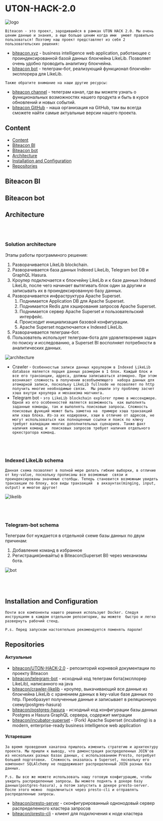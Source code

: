 # UTON-HACK-2.0

![logo](./resources/logo.png)

`Biteacon - это проект, зародившийся в рамках UTON HACK 2.0. Мы очень ценим данные и знания, а еще больше ценим когда ими 
 умеют правильно пользоваться! Поэтому наш проект представляет из себя 2 пользовательских решения:`
* [biteacon.xyz](http://biteacon.xyz) - business intelligence web application, работающее с проиндексированной базой данных
блокчейна LikeLib. Позволяет очень удобно проводить аналитику блокчейна.
* [biteacon bot](https://t.me/biteacon_bot) - телеграм-бот, реализующий функционал блокчейн-эксплорера для LikeLib.

`Также обратите внимание на наши другие ресурсы:`
* [biteacon channel](https://t.me/biteacon) - телеграм канал, где вы можете узнать о функциональных возможностях нашего продукта
и быть в курсе обновлений и новых событий.
* [biteacon GitHub](https://github.com/biteacon) - наша организация на GitHub, там вы всегда сможете найти самые актуальные
версии нашего проекта.

## Content
* [Content](#Content)
* [Biteacon BI](#Biteacon-BI)
* [Biteacon bot](#Biteacon-bot)
* [Architecture](#Architecture)
* [Installation and Configuration](#Installation-and-Configuration)
* [Repositories](#Repositories)

## Biteacon BI

## Biteacon bot

## Architecture
<br></br>
### Solution architecture

Этапы работы программного решения:

1) Разворачивается LikeLib blockchain.
2) Разворачивается база данных Indexed LikeLib, Telegram bot DB и GraphQL Hasura.
3) Кроулер подключается к блокчейну LikeLib и к базе данных Indexed LikeLib, после чего начинает вытягивать блок один за другим и записывать 
их в проиндексированную базу данных.
4) Разворачивается инфраструктура Apache Superset.
    1) Поднимается Application DB для Apache Superset.
    2) Поднимается Redis для хэширования запросов Apache Superset.
    3) Поднимается сервер Apache Superset и пользовательский интерфейс.
    4) Происходит инициализация базовой конфигурации.
    5) Apache Superset подключается к Indexed LikeLib.
5) Разворачивается телеграм-бот.
6) Пользователь использует телеграм-бота для удовлетворения задач по поиску и исследованию, а Superset BI восполняет
потребности в аналитических данных. 


![architecture](./resources/Architectures-Biteacon.png)
* Crawler - `Особенностью записи данных кроулером в Indexed LikeLib database является порция данных размером в 1 блок. Каждый блок
 и все его транзакции, адреса, должны записываться атомарно. При этом возникает сложность в получении всеобъемлющего 
 набора данных для атомарной записи, поскольку LikeLib fullnode не позволяет по http получить многие необходимые связи. 
 Мы решили эту проблему засчет хэша внутри кроулера и механизма матчинга.`
* Telegram bot - `это LikeLib blockchain explorer прямо в мессенджере. Одной из его особенностей является возможность 
как выполнять заданные команды, так и выполнять поисковые запросы. Сложность поисковых функций может быть заметна на 
примере хэша транзакций или хэша блока. Из-за их кодировки, хэши в отличие от адресов, не могут использоваться как
полноценные ссылки и поиск по ключу требует валидации многих дополнительных сценариев. Также факт наличия команд и 
поисковых запросов требует наличия отдельного оркестратора команд.`
<br></br><br></br>
### Indexed LikeLib schema

`Данная схема позволяет в полной мере делать гибкие выборки, в отличие от key-value, поскольку прописаны все возможные 
связи и проиндексированы значемые столбцы. Теперь становится возможным увидеть транзакции по блоку, все виды транзакций 
в аккаунтах(minging, input, output) и многое другое!`

![likelib](./resources/Architectures-Indexed-LikeLib.png)
<br></br><br></br>
### Telegram-bot schema
Телеграм бот нуждается в отдельной схеме базы данных по двум причинам:
1) Добавление команд в избранное
2) Регистрация(инвайты) в Biteacon(Superset BI) через механизмы бота.

![bot](./resources/Architectures-Telegram-bot-DB.png)
<br></br><br></br>
## Installation and Configuration
`Почти все компоненты нашего решения используют Docker. Следуя инструкциям в каждом отдельном репозитории, вы можете 
быстро и легко развернуть рабочий стенд.`

`P.s. Перед запуском настоятельно рекомендуется поменять пароли!`
## Repositories
#### Актуальные
* [biteacon/UTON-HACK-2.0](https://github.com/biteacon/UTON-HACK-2.0) - репозиторий корневой документации по проекту Biteacon
* [biteacon/telegram-bot](https://github.com/biteacon/telegram-bot) - исходный код телеграм бота(эксплорер LikeLib), написанного на java
* [biteacon/crawler-likelib](https://github.com/biteacon/crawler-likelib) - кроулер, выкачивающий все данные из блокчейна LikeLib 
с хранением данных в key-value базе данных по http. Преобразует полученные данные и записывает в реляционную схему(postgres-hasura)
* [biteacon/postgres-hasura](https://github.com/biteacon/postgres-hasura) - исходный код конфигурации базы данных Postgres и 
Hasura GraphQL сервера, содержит миграции
* [biteacon/incubator-superset](https://github.com/biteacon/incubator-superset) - (Fork) Apache Superset (incubating) is a 
modern, enterprise-ready business intelligence web application
#### Устаревшие
`За время проведения хакатона пришлось изменить стратегию и архитектуру проекта. Мы пришли к выводу, что демонстрация
распределенных JOIN'ов из нескольких разных базах данных, с использованием Presto, потребует большей подготовки. 
Сложность оказалась в Superset, поскольку его компонент SQLAlchemy не поддерживает распределенный JOIN разных баз данных.`

`P.s. Вы все же можете использовать нашу готовую конфигурацию, чтобы увидеть распределенные запросы. Вы можете поднять
 в докере базу данных(postgres-hasura), а потом запустить в докере presto-server. После этого можно 
 подключиться через presto-cli и отправлять распределенные запросы.`
* [biteacon/presto-server](https://github.com/biteacon/presto-server) - сконфигурированный однонодовый сервер распределенного 
кластера запросов
* [biteacon/presto-cli](https://github.com/biteacon/presto-cli) - клиент для подключения к ноде кластера